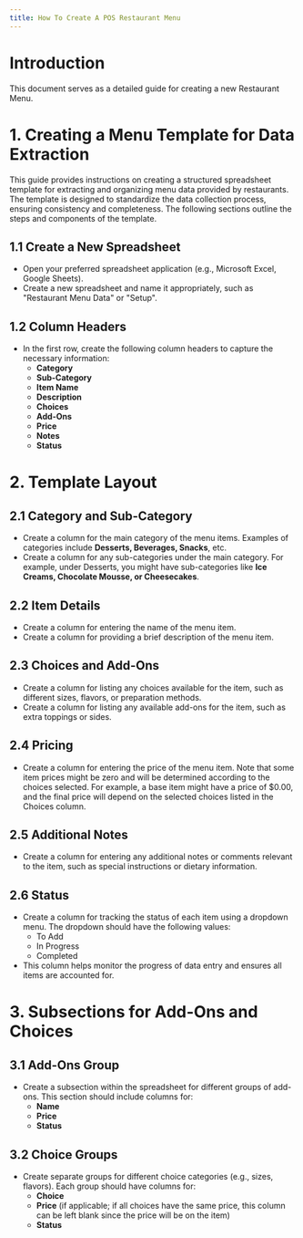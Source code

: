 ```yaml
---
title: How To Create A POS Restaurant Menu
---
```

# Introduction
This document serves as a detailed guide for creating a new Restaurant Menu.

# 1. Creating a Menu Template for Data Extraction
This guide provides instructions on creating a structured spreadsheet template for extracting and organizing menu data provided by restaurants. The template is designed to standardize the data collection process, ensuring consistency and completeness. The following sections outline the steps and components of the template.

## 1.1 Create a New Spreadsheet
- Open your preferred spreadsheet application (e.g., Microsoft Excel, Google Sheets).
- Create a new spreadsheet and name it appropriately, such as "Restaurant Menu Data" or "Setup".

## 1.2 Column Headers
- In the first row, create the following column headers to capture the necessary information:
  - **Category**
  - **Sub-Category**
  - **Item Name**
  - **Description**
  - **Choices**
  - **Add-Ons**
  - **Price**
  - **Notes**
  - **Status**

# 2. Template Layout
## 2.1 Category and Sub-Category
- Create a column for the main category of the menu items. Examples of categories include **Desserts, Beverages, Snacks**, etc.
- Create a column for any sub-categories under the main category. For example, under Desserts, you might have sub-categories like **Ice Creams, Chocolate Mousse, or Cheesecakes**.

## 2.2 Item Details
- Create a column for entering the name of the menu item.
- Create a column for providing a brief description of the menu item.

## 2.3 Choices and Add-Ons
- Create a column for listing any choices available for the item, such as different sizes, flavors, or preparation methods.
- Create a column for listing any available add-ons for the item, such as extra toppings or sides.

## 2.4 Pricing
- Create a column for entering the price of the menu item. Note that some item prices might be zero and will be determined according to the choices selected. For example, a base item might have a price of $0.00, and the final price will depend on the selected choices listed in the Choices column.

## 2.5 Additional Notes
- Create a column for entering any additional notes or comments relevant to the item, such as special instructions or dietary information.

## 2.6 Status
- Create a column for tracking the status of each item using a dropdown menu. The dropdown should have the following values:
  - To Add
  - In Progress
  - Completed
- This column helps monitor the progress of data entry and ensures all items are accounted for.

# 3. Subsections for Add-Ons and Choices
## 3.1 Add-Ons Group
- Create a subsection within the spreadsheet for different groups of add-ons. This section should include columns for:
  - **Name**
  - **Price**
  - **Status**

## 3.2 Choice Groups
- Create separate groups for different choice categories (e.g., sizes, flavors). Each group should have columns for:
  - **Choice**
  - **Price** (if applicable; if all choices have the same price, this column can be left blank since the price will be on the item)
  - **Status**

